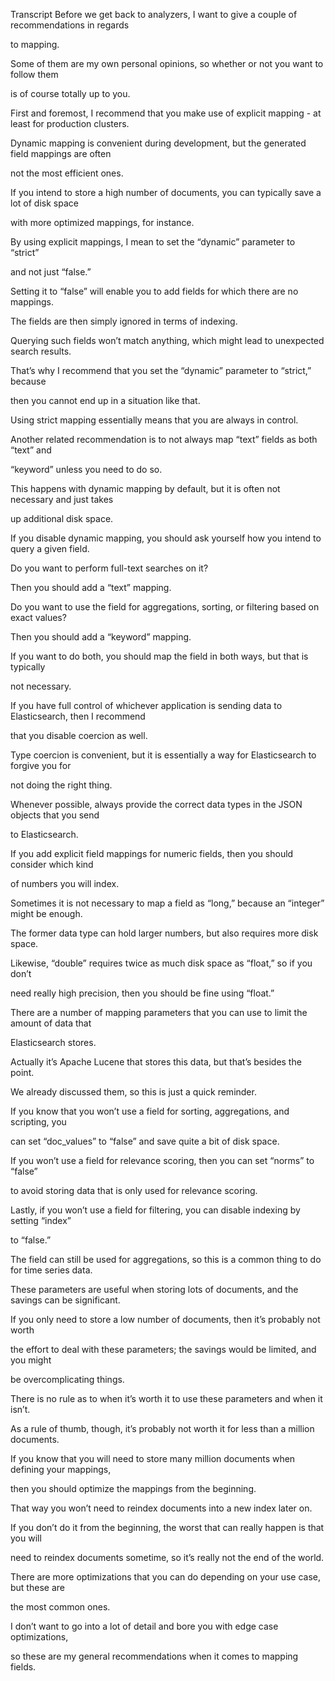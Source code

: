 Transcript
Before we get back to analyzers, I want to give a couple of recommendations in regards

to mapping.

Some of them are my own personal opinions, so whether or not you want to follow them

is of course totally up to you.

First and foremost, I recommend that you make use of explicit mapping - at least for production clusters.

Dynamic mapping is convenient during development, but the generated field mappings are often

not the most efficient ones.

If you intend to store a high number of documents, you can typically save a lot of disk space

with more optimized mappings, for instance.

By using explicit mappings, I mean to set the “dynamic” parameter to “strict”

and not just “false.”

Setting it to “false” will enable you to add fields for which there are no mappings.

The fields are then simply ignored in terms of indexing.

Querying such fields won’t match anything, which might lead to unexpected search results.

That’s why I recommend that you set the “dynamic” parameter to “strict,” because

then you cannot end up in a situation like that.

Using strict mapping essentially means that you are always in control.

Another related recommendation is to not always map “text” fields as both “text” and

“keyword” unless you need to do so.

This happens with dynamic mapping by default, but it is often not necessary and just takes

up additional disk space.

If you disable dynamic mapping, you should ask yourself how you intend to query a given field.

Do you want to perform full-text searches on it?

Then you should add a “text” mapping.

Do you want to use the field for aggregations, sorting, or filtering based on exact values?

Then you should add a “keyword” mapping.

If you want to do both, you should map the field in both ways, but that is typically

not necessary.

If you have full control of whichever application is sending data to Elasticsearch, then I recommend

that you disable coercion as well.

Type coercion is convenient, but it is essentially a way for Elasticsearch to forgive you for

not doing the right thing.

Whenever possible, always provide the correct data types in the JSON objects that you send

to Elasticsearch.

If you add explicit field mappings for numeric fields, then you should consider which kind

of numbers you will index.

Sometimes it is not necessary to map a field as “long,” because an “integer” might be enough.

The former data type can hold larger numbers, but also requires more disk space.

Likewise, “double” requires twice as much disk space as “float,” so if you don’t

need really high precision, then you should be fine using “float.”

There are a number of mapping parameters that you can use to limit the amount of data that

Elasticsearch stores.

Actually it’s Apache Lucene that stores this data, but that’s besides the point.

We already discussed them, so this is just a quick reminder.

If you know that you won’t use a field for sorting, aggregations, and scripting, you

can set “doc_values” to “false” and save quite a bit of disk space.

If you won’t use a field for relevance scoring, then you can set “norms” to “false”

to avoid storing data that is only used for relevance scoring.

Lastly, if you won’t use a field for filtering, you can disable indexing by setting “index”

to “false.”

The field can still be used for aggregations, so this is a common thing to do for time series data.

These parameters are useful when storing lots of documents, and the savings can be significant.

If you only need to store a low number of documents, then it’s probably not worth

the effort to deal with these parameters; the savings would be limited, and you might

be overcomplicating things.

There is no rule as to when it’s worth it to use these parameters and when it isn’t.

As a rule of thumb, though, it’s probably not worth it for less than a million documents.

If you know that you will need to store many million documents when defining your mappings,

then you should optimize the mappings from the beginning.

That way you won’t need to reindex documents into a new index later on.

If you don’t do it from the beginning, the worst that can really happen is that you will

need to reindex documents sometime, so it’s really not the end of the world.

There are more optimizations that you can do depending on your use case, but these are

the most common ones.

I don’t want to go into a lot of detail and bore you with edge case optimizations,

so these are my general recommendations when it comes to mapping fields.

